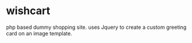 # wishcart
php based dummy shopping site. uses Jquery to create a custom greeting card on an image template.
